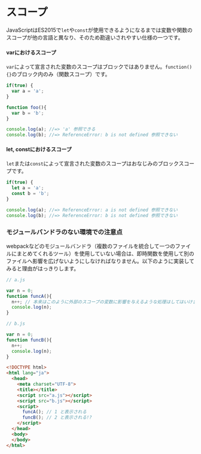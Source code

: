 # スコープ

JavaScriptはES2015で`let`や`const`が使用できるようになるまでは変数や関数のスコープが他の言語と異なり、そのため勘違いされやすい仕様の一つです。

#### varにおけるスコープ

`var`によって宣言された変数のスコープはブロックではありません。`function(){}`のブロック内のみ（関数スコープ）です。

```js
if(true) {
  var a = 'a';
}

function foo(){
  var b = 'b';
}

console.log(a); //=> 'a' 参照できる
console.log(b); //=> ReferenceError: b is not defined 参照できない
```

#### let, constにおけるスコープ

`let`または`const`によって宣言された変数のスコープはおなじみのブロックスコープです。

```js
if(true) {
  let a = 'a';
  const b = 'b';
}

console.log(a); //=> ReferenceError: a is not defined 参照できない
console.log(b); //=> ReferenceError: b is not defined 参照できない
```

### モジュールバンドラのない環境での注意点

webpackなどのモジュールバンドラ（複数のファイルを統合して一つのファイルにまとめてくれるツール）を使用していない場合は、即時関数を使用して別のファイルへ影響を広げないようにしなければなりません。以下のように実装してみると理由がはっきりします。

```js
// a.js

var n = 0;
function funcA(){
  n++; // 本来はこのように外部のスコープの変数に影響を与えるような処理はしてはいけません。
  console.log(n);
}
```

```js
// b.js

var n = 0;
function funcB(){
  n++;
  console.log(n);
}
```

```html
<!DOCTYPE html>
<html lang="ja">
  <head>
    <meta charset="UTF-8">
    <title></title>
    <script src="a.js"></script>
    <script src="b.js"></script>
    <script>
      funcA(); // 1 と表示される
      funcB(); // 2 と表示される!?
    </script>
  </head>
  <body>
  </body>
</html>
```



